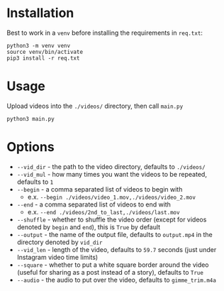 # Installation
Best to work in a `venv` before installing the requirements in `req.txt`:

```
python3 -m venv venv
source venv/bin/activate
pip3 install -r req.txt
```

# Usage
Upload videos into the `./videos/` directory, then call `main.py`
```
python3 main.py
```

# Options
- `--vid_dir` - the path to the video directory, defaults to `./videos/`
- `--vid_mul` - how many times you want the videos to be repeated, defaults to `1`
- `--begin` - a comma separated list of videos to begin with
  - e.x. `--begin ./videos/video_1.mov,./videos/video_2.mov`
- `--end` - a comma separated list of videos to end with
  - e.x. `--end ./videos/2nd_to_last,./videos/last.mov`
- `--shuffle` - whether to shuffle the video order (except for videos denoted by `begin` and `end`), this is `True` by default
- `--output` - the name of the output file, defaults to `output.mp4` in the directory denoted by `vid_dir`
- `--vid_len` - length of the video, defaults to `59.7` seconds (just under Instagram video time limits)
- `--square` - whether to put a white square border around the video (useful for sharing as a post instead of a story), defaults to `True`
- `--audio` - the audio to put over the video, defaults to `gimme_trim.m4a`